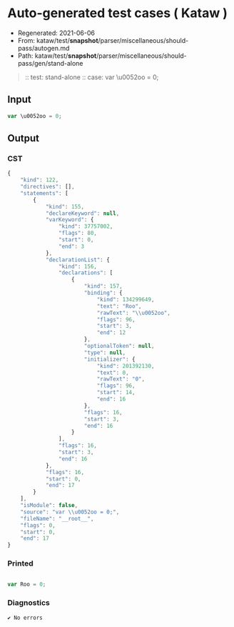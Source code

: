 # Auto-generated test cases ( Kataw )
- Regenerated: 2021-06-06
- From: kataw/test/__snapshot__/parser/miscellaneous/should-pass/autogen.md
- Path: kataw/test/__snapshot__/parser/miscellaneous/should-pass/gen/stand-alone
> :: test: stand-alone
> :: case: var \u0052oo = 0;
## Input

`````js
var \u0052oo = 0;
`````
## Output

### CST

```javascript
{
    "kind": 122,
    "directives": [],
    "statements": [
        {
            "kind": 155,
            "declareKeyword": null,
            "varKeyword": {
                "kind": 37757002,
                "flags": 80,
                "start": 0,
                "end": 3
            },
            "declarationList": {
                "kind": 156,
                "declarations": [
                    {
                        "kind": 157,
                        "binding": {
                            "kind": 134299649,
                            "text": "Roo",
                            "rawText": "\\u0052oo",
                            "flags": 96,
                            "start": 3,
                            "end": 12
                        },
                        "optionalToken": null,
                        "type": null,
                        "initializer": {
                            "kind": 201392130,
                            "text": 0,
                            "rawText": "0",
                            "flags": 96,
                            "start": 14,
                            "end": 16
                        },
                        "flags": 16,
                        "start": 3,
                        "end": 16
                    }
                ],
                "flags": 16,
                "start": 3,
                "end": 16
            },
            "flags": 16,
            "start": 0,
            "end": 17
        }
    ],
    "isModule": false,
    "source": "var \\u0052oo = 0;",
    "fileName": "__root__",
    "flags": 0,
    "start": 0,
    "end": 17
}
```

### Printed

```javascript

var Roo = 0;
```

### Diagnostics

```javascript
✔ No errors
```


